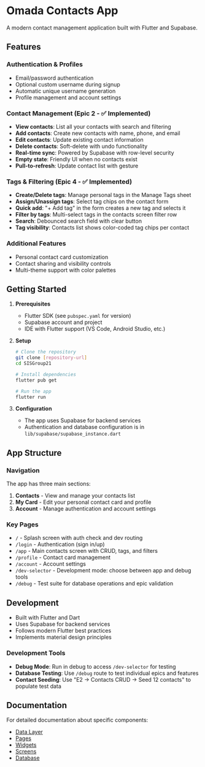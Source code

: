 # Omada Contacts App

A modern contact management application built with Flutter and Supabase.

## Features

### Authentication & Profiles
- Email/password authentication
- Optional custom username during signup
- Automatic unique username generation
- Profile management and account settings

### Contact Management (Epic 2 - ✅ Implemented)
- **View contacts**: List all your contacts with search and filtering
- **Add contacts**: Create new contacts with name, phone, and email
- **Edit contacts**: Update existing contact information
- **Delete contacts**: Soft-delete with undo functionality
- **Real-time sync**: Powered by Supabase with row-level security
- **Empty state**: Friendly UI when no contacts exist
- **Pull-to-refresh**: Update contact list with gesture

### Tags & Filtering (Epic 4 - ✅ Implemented)
- **Create/Delete tags**: Manage personal tags in the Manage Tags sheet
- **Assign/Unassign tags**: Select tag chips on the contact form
- **Quick add**: "+ Add tag" in the form creates a new tag and selects it
- **Filter by tags**: Multi-select tags in the contacts screen filter row
- **Search**: Debounced search field with clear button
- **Tag visibility**: Contacts list shows color-coded tag chips per contact

### Additional Features
- Personal contact card customization
- Contact sharing and visibility controls
- Multi-theme support with color palettes

## Getting Started

1. **Prerequisites**
   - Flutter SDK (see `pubspec.yaml` for version)
   - Supabase account and project
   - IDE with Flutter support (VS Code, Android Studio, etc.)

2. **Setup**
   ```bash
   # Clone the repository
   git clone [repository-url]
   cd SISGroup21

   # Install dependencies
   flutter pub get

   # Run the app
   flutter run
   ```

3. **Configuration**
   - The app uses Supabase for backend services
   - Authentication and database configuration is in `lib/supabase/supabase_instance.dart`

## App Structure

### Navigation
The app has three main sections:
1. **Contacts** - View and manage your contacts list
2. **My Card** - Edit your personal contact card and profile
3. **Account** - Manage authentication and account settings

### Key Pages
- `/` - Splash screen with auth check and dev routing
- `/login` - Authentication (sign in/up)
- `/app` - Main contacts screen with CRUD, tags, and filters
- `/profile` - Contact card management
- `/account` - Account settings
- `/dev-selector` - Development mode: choose between app and debug tools
- `/debug` - Test suite for database operations and epic validation

## Development

- Built with Flutter and Dart
- Uses Supabase for backend services
- Follows modern Flutter best practices
- Implements material design principles

### Development Tools
- **Debug Mode**: Run in debug to access `/dev-selector` for testing
- **Database Testing**: Use `/debug` route to test individual epics and features
- **Contact Seeding**: Use "E2 → Contacts CRUD → Seed 12 contacts" to populate test data

## Documentation

For detailed documentation about specific components:
- [Data Layer](lib/data/README.md)
- [Pages](lib/pages/README.md)
- [Widgets](lib/widgets/README.md)
- [Screens](lib/screens/README.md)
- [Database](docs/database/schema_documentation.md)
